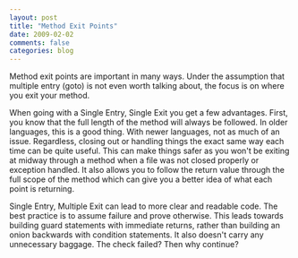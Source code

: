 ```yaml
---
layout: post
title: "Method Exit Points"
date: 2009-02-02
comments: false
categories: blog
---
```


Method exit points are important in many ways. Under the assumption that multiple entry (goto) is not even worth talking about, the focus is on where you exit your method.

When going with a Single Entry, Single Exit you get a few advantages. First, you know that the full length of the method will always be followed. In older languages, this is a good thing. With newer languages, not as much of an issue. Regardless, closing out or handling things the exact same way each time can be quite useful. This can make things safer as you won't be exiting at midway through a method when a file was not closed properly or exception handled. It also allows you to follow the return value through the full scope of the method which can give you a better idea of what each point is returning.

Single Entry, Multiple Exit can lead to more clear and readable code. The best practice is to assume failure and prove otherwise. This leads towards building guard statements with immediate returns, rather than building an onion backwards with condition statements. It also doesn't carry any unnecessary baggage. The check failed? Then why continue?
